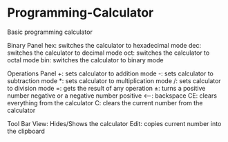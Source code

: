 # Programming-Calculator
Basic programming calculator

Binary Panel
hex: switches the calculator to hexadecimal mode
dec: switches the calculator to decimal mode
oct: switches the calculator to octal mode
bin: switches the calculator to binary mode

Operations Panel
+: sets calculator to addition mode
-: sets calculator to subtraction mode
*: sets calculator to multiplication mode
/: sets calculator to division mode
=: gets the result of any operation
±: turns a positive number negative or a negative number positive
<--: backspace
CE: clears everything from the calculator
C: clears the current number from the calculator

Tool Bar
View: Hides/Shows the calculator
Edit: copies current number into the clipboard
